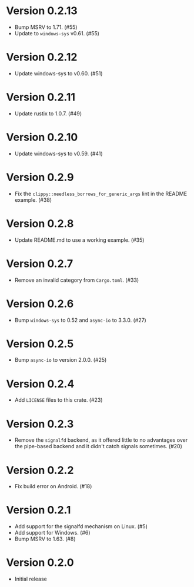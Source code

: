 # Version 0.2.13

- Bump MSRV to 1.71. (#55)
- Update to `windows-sys` v0.61. (#55)

# Version 0.2.12

- Update windows-sys to v0.60. (#51)

# Version 0.2.11

- Update rustix to 1.0.7. (#49)

# Version 0.2.10

- Update windows-sys to v0.59. (#41)

# Version 0.2.9

- Fix the `clippy::needless_borrows_for_generic_args` lint in the README
  example. (#38)

# Version 0.2.8

- Update README.md to use a working example. (#35)

# Version 0.2.7

- Remove an invalid category from `Cargo.toml`. (#33)

# Version 0.2.6

- Bump `windows-sys` to 0.52 and `async-io` to 3.3.0. (#27)

# Version 0.2.5

- Bump `async-io` to version 2.0.0. (#25)

# Version 0.2.4

- Add `LICENSE` files to this crate. (#23)

# Version 0.2.3

- Remove the `signalfd` backend, as it offered little to no advantages over the pipe-based backend and it didn't catch signals sometimes. (#20)

# Version 0.2.2

- Fix build error on Android. (#18)

# Version 0.2.1

- Add support for the signalfd mechanism on Linux. (#5)
- Add support for Windows. (#6)
- Bump MSRV to 1.63. (#8)

# Version 0.2.0

- Initial release
